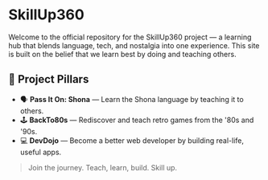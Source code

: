 # SkillUp360

Welcome to the official repository for the SkillUp360 project — a learning hub that blends language, tech, and nostalgia into one experience. This site is built on the belief that we learn best by doing and teaching others.

## 🔑 Project Pillars

- 🗣️ **Pass It On: Shona** — Learn the Shona language by teaching it to others.
- 🕹️ **BackTo80s** — Rediscover and teach retro games from the '80s and '90s.
- 💻 **DevDojo** — Become a better web developer by building real-life, useful apps.

> Join the journey. Teach, learn, build. Skill up.
